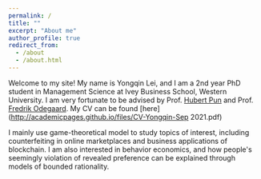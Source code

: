```yaml
---
permalink: /
title: ""
excerpt: "About me"
author_profile: true
redirect_from: 
  - /about
  - /about.html
---
```


Welcome to my site! My name is Yongqin Lei, and I am a 2nd year PhD student in Management Science at Ivey Business School, Western University. I am very fortunate to be advised by Prof. [Hubert Pun](https://www.ivey.uwo.ca/faculty/directory/hubert-pun/) and Prof. [Fredrik Odegaard](https://www.ivey.uwo.ca/faculty/directory/fredrik-odegaard/). My CV can be found [here](http://academicpages.github.io/files/CV-Yongqin-Sep 2021.pdf)

I mainly use game-theoretical model to study topics of interest, including counterfeiting in online marketplaces and business applications of blockchain. I am also interested in behavior economics, and how people's seemingly violation of revealed preference can be explained through models of bounded rationality. 







